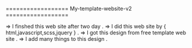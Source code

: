 ================== My-template-website-v2 ==================

=> I finshed this web site after two day .
=> I did this web site by { html,javascript,scss,jquery } .
=> I got this design from free template web site .
=> I add many things to this design .
